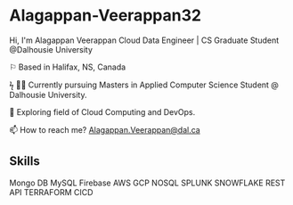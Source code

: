 # Alagappan-Veerappan32

Hi, I'm Alagappan Veerappan
Cloud Data Engineer | CS Graduate Student @Dalhousie University

⚐ Based in Halifax, NS, Canada

ϟ 👨‍🎓 Currently pursuing Masters in Applied Computer Science Student @ Dalhousie University.

🌱 Exploring field of Cloud Computing and DevOps.

📫 How to reach me? Alagappan.Veerappan@dal.ca 	

Skills
---
Mongo DB MySQL Firebase AWS GCP NOSQL SPLUNK SNOWFLAKE REST API TERRAFORM CICD

